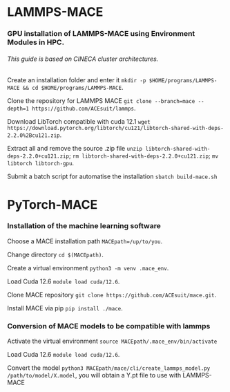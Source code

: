 # LAMMPS-MACE
### GPU installation of LAMMPS-MACE using Environment Modules in HPC.
###### This guide is based on CINECA cluster architectures.

Create an installation folder and enter it `mkdir -p $HOME/programs/LAMMPS-MACE && cd $HOME/programs/LAMMPS-MACE`.

Clone the repository for LAMMPS MACE `git clone --branch=mace --depth=1 https://github.com/ACEsuit/lammps`.

Download LibTorch compatible with cuda 12.1 `wget https://download.pytorch.org/libtorch/cu121/libtorch-shared-with-deps-2.2.0%2Bcu121.zip`.

Extract all and remove the source .zip file `unzip libtorch-shared-with-deps-2.2.0+cu121.zip`; `rm libtorch-shared-with-deps-2.2.0+cu121.zip`; `mv libtorch libtorch-gpu`.

Submit a batch script for automatise the installation `sbatch build-mace.sh`


# PyTorch-MACE
### Installation of the machine learning software 

Choose a MACE installation path `MACEpath=/up/to/you`.

Change directory `cd $(MACEpath)`.

Create a virtual environment `python3 -m venv .mace_env`.

Load Cuda 12.6 `module load cuda/12.6`.

Clone MACE repository `git clone https://github.com/ACEsuit/mace.git`.

Install MACE via pip `pip install ./mace`.


### Conversion of MACE models to be compatible with lammps

Activate the virtual environment `source MACEpath/.mace_env/bin/activate`

Load Cuda 12.6 `module load cuda/12.6`.

Convert the model `python3 MACEpath/mace/cli/create_lammps_model.py /path/to/model/X.model`, you will obtain a Y.pt file to use with LAMMPS-MACE
